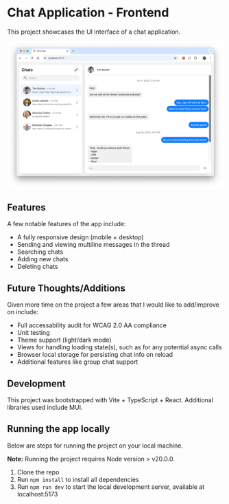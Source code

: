 # Chat Application - Frontend

This project showcases the UI interface of a chat application.

![Chat App Screenshot](screenshot/hero.png 'Chat App Screenshot')

## Features

A few notable features of the app include:

- A fully responsive design (mobile + desktop)
- Sending and viewing multiline messages in the thread
- Searching chats
- Adding new chats
- Deleting chats

## Future Thoughts/Additions

Given more time on the project a few areas that I would like to add/improve on include:

- Full accessability audit for WCAG 2.0 AA compliance
- Unit testing
- Theme support (light/dark mode)
- Views for handling loading state(s), such as for any potential async calls
- Browser local storage for persisting chat info on reload
- Additional features like group chat support

## Development

This project was bootstrapped with Vite + TypeScript + React. Additional libraries used include MUI.

## Running the app locally

Below are steps for running the project on your local machine.

**Note:** Running the project requires Node version > v20.0.0.

1. Clone the repo
2. Run `npm install` to install all dependencies
3. Run `npm run dev` to start the local development server, available at localhost:5173
